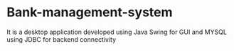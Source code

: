 # Bank-management-system
It is a desktop application developed using Java Swing for GUI and MYSQL using JDBC for backend connectivity
